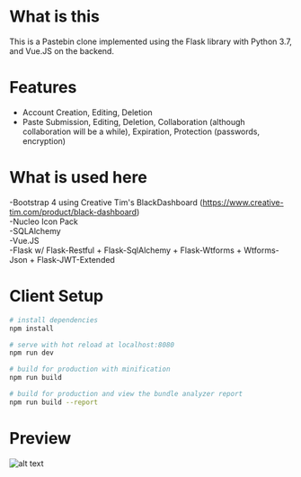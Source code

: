 # What is this
This is a Pastebin clone implemented using the Flask library with Python 3.7, and Vue.JS on the backend.

# Features
* Account Creation, Editing, Deletion
* Paste Submission, Editing, Deletion, Collaboration (although collaboration will be a while), 
  Expiration, Protection (passwords, encryption)

# What is used here
-Bootstrap 4 using Creative Tim's BlackDashboard (https://www.creative-tim.com/product/black-dashboard)  
-Nucleo Icon Pack  
-SQLAlchemy  
-Vue.JS  
-Flask w/ Flask-Restful + Flask-SqlAlchemy + Flask-Wtforms + Wtforms-Json + Flask-JWT-Extended

# Client Setup
``` bash
# install dependencies
npm install

# serve with hot reload at localhost:8080
npm run dev

# build for production with minification
npm run build

# build for production and view the bundle analyzer report
npm run build --report
``` 

# Preview
![alt text](https://i.imgur.com/0bDqDTi.png)